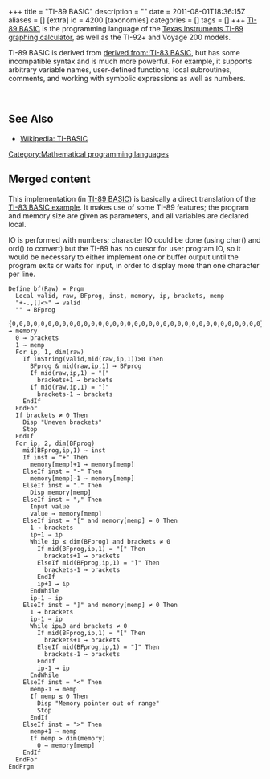 +++
title = "TI-89 BASIC"
description = ""
date = 2011-08-01T18:36:15Z
aliases = []
[extra]
id = 4200
[taxonomies]
categories = []
tags = []
+++
[TI-89 BASIC](https://rosettacode.org/wiki/:Category:TI-89_BASIC) is the programming language of the [Texas Instruments TI-89 graphing calculator](https://en.wikipedia.org/wiki/TI-89_series), as well as the TI-92+ and Voyage 200 models<!-- got this last info from http://everything2.com/title/TI+Basic; please revise with better list -->.

TI-89 BASIC is derived from [derived from::TI-83 BASIC](https://rosettacode.org/wiki/derived_from::TI-83_BASIC), but has some incompatible syntax and is much more powerful. For example, it supports arbitrary variable names, user-defined functions, local subroutines, comments, and working with symbolic expressions as well as numbers.

<br clear=all><!-- prevent language sidebar from spilling into columnar member list -->

## See Also
* [Wikipedia: TI-BASIC](https://en.wikipedia.org/wiki/TI-BASIC)

[Category:Mathematical programming languages](https://rosettacode.org/wiki/Category:Mathematical_programming_languages)


## Merged content



This implementation (in [TI-89 BASIC](https://rosettacode.org/wiki/TI-89_BASIC)) is basically a direct translation of the [TI-83 BASIC example](https://rosettacode.org/wiki/RCBF/TI-83_BASIC). It makes use of some TI-89 features; the program and memory size are given as parameters, and all variables are declared local.

IO is performed with numbers; character IO could be done (using char() and ord() to convert) but the TI-89 has no cursor for user program IO, so it would be necessary to either implement one or buffer output until the program exits or waits for input, in order to display more than one character per line.


```ti89b
Define bf(Raw) = Prgm
  Local valid, raw, BFprog, inst, memory, ip, brackets, memp
  "+-.,[]<>" → valid
  "" → BFprog
  {0,0,0,0,0,0,0,0,0,0,0,0,0,0,0,0,0,0,0,0,0,0,0,0,0,0,0,0,0,0,0,0,0,0,0} → memory
  0 → brackets
  1 → memp
  For ip, 1, dim(raw)
    If inString(valid,mid(raw,ip,1))>0 Then
      BFprog & mid(raw,ip,1) → BFprog
      If mid(raw,ip,1) = "["
        brackets+1 → brackets
      If mid(raw,ip,1) = "]"
        brackets-1 → brackets
    EndIf
  EndFor
  If brackets ≠ 0 Then
    Disp "Uneven brackets"
    Stop
  EndIf
  For ip, 2, dim(BFprog)
    mid(BFprog,ip,1) → inst
    If inst = "+" Then
      memory[memp]+1 → memory[memp]
    ElseIf inst = "-" Then
      memory[memp]-1 → memory[memp]
    ElseIf inst = "." Then
      Disp memory[memp]
    ElseIf inst = "," Then
      Input value
      value → memory[memp]
    ElseIf inst = "[" and memory[memp] = 0 Then
      1 → brackets
      ip+1 → ip
      While ip ≤ dim(BFprog) and brackets ≠ 0
        If mid(BFprog,ip,1) = "[" Then
          brackets+1 → brackets
        ElseIf mid(BFprog,ip,1) = "]" Then
          brackets-1 → brackets
        EndIf
        ip+1 → ip
      EndWhile
      ip-1 → ip
    ElseIf inst = "]" and memory[memp] ≠ 0 Then
      1 → brackets
      ip-1 → ip
      While ip≥0 and brackets ≠ 0
        If mid(BFprog,ip,1) = "[" Then
          brackets+1 → brackets
        ElseIf mid(BFprog,ip,1) = "]" Then
          brackets-1 → brackets
        EndIf
        ip-1 → ip
      EndWhile
    ElseIf inst = "<" Then
      memp-1 → memp
      If memp ≤ 0 Then
        Disp "Memory pointer out of range"
        Stop
      EndIf
    ElseIf inst = ">" Then
      memp+1 → memp
      If memp > dim(memory)
        0 → memory[memp]
    EndIf
  EndFor
EndPrgm
```

